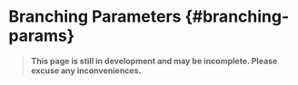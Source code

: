 # Branching Parameters {#branching-params}
> **This page is still in development and may be incomplete. Please excuse any inconveniences.**